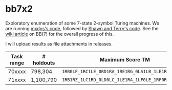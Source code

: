 # bb7x2
Exploratory enumeration of some 7-state 2-symbol Turing machines. We are running [mxdys's code](https://github.com/ccz181078/TM), followed by [Shawn and Terry's code](https://github.com/sligocki/busy-beaver). See the [wiki article](https://wiki.bbchallenge.org/wiki/BB(7)) on BB(7) for the overall progress of this.

I will upload results as file attachments in releases.

| Task range | # holdouts | Maximum Score TM | ~Sigma |
| --- | --- | --- | --- |
| 70xxxx |   798,304 | `1RB0LF_1RC1LE_0RD1RA_1RE1RG_0LA1LB_1LE1RG_0RC1RZ` | 10↑↑33.81 |
| 71xxxx | 1,100,790 | `1RB1RZ_1LC1RD_0LD0LC_1LE1RA_1LF0LE_1RF0RG_1RG0RD` | 10↑↑77.50 |
